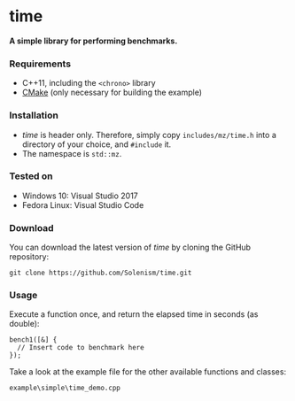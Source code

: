 # time
**A simple library for performing benchmarks.**

### Requirements

- C++11, including the ```<chrono>``` library
- [CMake](https://cmake.org/) (only necessary for building the example)

### Installation

- *time* is header only. Therefore, simply copy ```includes/mz/time.h``` into a directory of your choice, and ```#include``` it.
- The namespace is ```std::mz```.

### Tested on

- Windows 10: Visual Studio 2017
- Fedora Linux: Visual Studio Code
 
### Download 

You can download the latest version of *time* by cloning the GitHub repository:

	git clone https://github.com/Solenism/time.git
	
### Usage

Execute a function once, and return the elapsed time in seconds (as double):

	bench1([&] { 
	  // Insert code to benchmark here
	});


Take a look at the example file for the other available functions and classes:

	example\simple\time_demo.cpp

